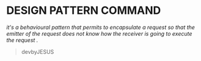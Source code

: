 # DESIGN PATTERN COMMAND

*it's a behavioural pattern that permits to 
encapsulate a request so that the emitter of the request 
does not know how the receiver is going to execute 
the request .*

> devbyJESUS
